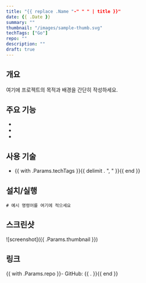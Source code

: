 ```yaml
---
title: "{{ replace .Name "-" " " | title }}"
date: {{ .Date }}
summary: ""
thumbnail: "/images/sample-thumb.svg"
techTags: ["Go"]
repo: ""
description: ""
draft: true
---
```


## 개요
여기에 프로젝트의 목적과 배경을 간단히 작성하세요.

## 주요 기능
- 
- 
- 

## 사용 기술
- {{ with .Params.techTags }}{{ delimit . ", " }}{{ end }}

## 설치/실행
```
# 예시 명령어를 여기에 적으세요
```

## 스크린샷
![screenshot]({{ .Params.thumbnail }})

## 링크
{{ with .Params.repo }}- GitHub: {{ . }}{{ end }}
